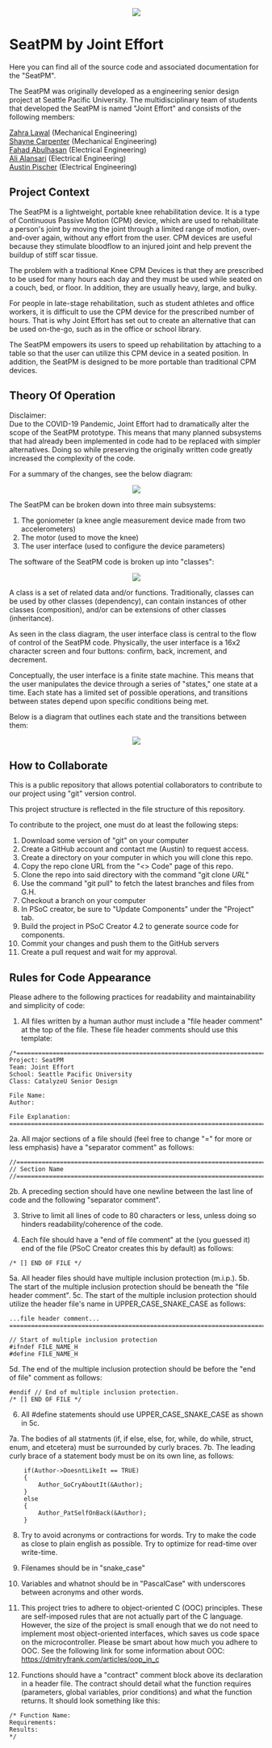 <p align="center">
  <img src=/Documentation/SeatPM-Logo-3.png />
</p>

# SeatPM by Joint Effort
Here you can find all of the source code and associated documentation for
the "SeatPM".

The SeatPM was originally developed as a engineering senior design project
at Seattle Pacific University. The multidisciplinary team of students that
developed the SeatPM is named "Joint Effort" and consists of the following
members:

[Zahra Lawal](https://www.linkedin.com/in/zahra-lawal/) (Mechanical Engineering)  
[Shayne Carpenter](https://www.linkedin.com/in/shayne-carpenter/) (Mechanical Engineering)  
[Fahad Abulhasan](https://www.linkedin.com/in/fahadabulhasan/) (Electrical Engineering)  
[Ali Alansari](https://www.linkedin.com/in/ali-alansari/) (Electrical Engineering)  
[Austin Pischer](https://www.linkedin.com/in/austinpischer/) (Electrical Engineering)  

## Project Context

<!-- Todo: Shorten -->

The SeatPM is a lightweight, portable knee rehabilitation device. It is a type
of Continuous Passive Motion (CPM) device, which are used to rehabilitate
a person's joint by moving the joint through a limited range of motion,
over-and-over again, without any effort from the user. CPM devices are useful
because they stimulate bloodflow to an injured joint and help prevent the
buildup of stiff scar tissue.

The problem with a traditional Knee CPM Devices is that they are prescribed
to be used for many hours each day and they must be used while seated on a
couch, bed, or floor. In addition, they are usually heavy, large, and bulky.

For people in late-stage rehabilitation, such as student athletes
and office workers, it is difficult to use the CPM device for the prescribed
number of hours. That is why Joint Effort has set out to create an alternative
that can be used on-the-go, such as in the office or school library.

The SeatPM empowers its users to speed up rehabilitation by attaching to a table
so that the user can utilize this CPM device in a seated position. In addition,
the SeatPM is designed to be more portable than traditional CPM devices.

## Theory Of Operation

Disclaimer:  
Due to the COVID-19 Pandemic, Joint Effort had to dramatically alter the scope
of the SeatPM prototype. This means that many planned subsystems that
had already been implemented in code had to be replaced with simpler 
alternatives. Doing so while preserving the originally written code greatly
increased the complexity of the code.

For a summary of the changes, see the below diagram:

<p align="center">
  <img src=/Documentation/blockdiagram.png />
</p>

The SeatPM can be broken down into three main subsystems:
1) The goniometer (a knee angle measurement device made from two accelerometers)
2) The motor (used to move the knee)
3) The user interface (used to configure the device parameters)

The software of the SeatPM code is broken up into "classes":

<p align="center">
  <img src=/Documentation/classdiagram.png />
</p>

A class is a set of related data and/or functions.
Traditionally, classes can be used by other classes (dependency),
can contain instances of other classes (composition),
and/or can be extensions of other classes (inheritance).

As seen in the class diagram, the user interface class is central to the flow
of control of the SeatPM code. Physically, the user interface is a 16x2 character screen and four buttons: confirm, back, increment, and decrement. 

Conceptually, the user interface is a finite state machine. This means that the user manipulates the device through a series of "states," one state at a time. 
Each state has a limited set of possible operations, and transitions between 
states depend upon specific conditions being met.

Below is a diagram that outlines each state and the transitions between them:

<p align="center">
  <img src=/Documentation/statediagram.png />
</p>


## How to Collaborate
This is a public repository that allows potential collaborators to
contribute to our project using "git" version control.

This project structure is reflected in the file structure of this repository.

To contribute to the project, one must do at least the following steps:
1. Download some version of "git" on your computer
2. Create a GitHub account and contact me (Austin) to request access.
3. Create a directory on your computer in which you will clone this repo.
4. Copy the repo clone URL from the "<> Code" page of this repo.
5. Clone the repo into said directory with the command "git clone *URL*" 
6. Use the command "git pull" to fetch the latest branches and files from G.H.
7. Checkout a branch on your computer
8. In PSoC creator, be sure to "Update Components" under the "Project" tab.
9. Build the project in PSoC Creator 4.2 to generate source code for components.
10. Commit your changes and push them to the GitHub servers
11. Create a pull request and wait for my approval.

## Rules for Code Appearance
Please adhere to the following practices for readability and maintainability
and simplicity of code:

1. All files written by a human author must include a "file header comment"
   at the top of the file. These file header comments should use this template:
```
/*==============================================================================
Project: SeatPM
Team: Joint Effort
School: Seattle Pacific University
Class: CatalyzeU Senior Design

File Name:
Author: 

File Explanation:
==============================================================================*/
```
2a. All major sections of a file should (feel free to change "=" for more or 
    less emphasis) have a "separator comment" as follows:
```
//==============================================================================
// Section Name
//==============================================================================
```
2b. A preceding section should have one newline between the last line of code
    and the following "separator comment".

3. Strive to limit all lines of code to 80 characters or less,
   unless doing so hinders readability/coherence of the code.

4. Each file should have a "end of file comment" at the (you guessed it)
   end of the file (PSoC Creator creates this by default) as follows:
```
/* [] END OF FILE */
```
5a. All header files should have multiple inclusion protection (m.i.p.).
5b. The start of the multiple inclusion protection should be beneath the
    "file header comment".
5c. The start of the multiple inclusion protection should utilize the header 
    file's name in UPPER_CASE_SNAKE_CASE as follows:
```  
...file header comment...
==============================================================================*/

// Start of multiple inclusion protection
#ifndef FILE_NAME_H
#define FILE_NAME_H
```
5d. The end of the multiple inclusion protection should be before the 
    "end of file" comment as follows:
```
#endif // End of multiple inclusion protection.
/* [] END OF FILE */
```
6. All #define statements should use UPPER_CASE_SNAKE_CASE as shown in 5c.

7a. The bodies of all statments (if, if else, else, for, 
   while, do while, struct, enum, and etcetera) must be surrounded
   by curly braces.
7b. The leading curly brace of a statement body must be on its own line,
    as follows:
```
    if(Author->DoesntLikeIt == TRUE)
    {
        Author_GoCryAboutIt(&Author);
    }
    else
    {
        Author_PatSelfOnBack(&Author);
    }
```
8. Try to avoid acronyms or contractions for words.
   Try to make the code as close to plain english as possible.
   Try to optimize for read-time over write-time.

9. Filenames should be in "snake_case"

10. Variables and whatnot should be in "PascalCase" with underscores between
    acronyms and other words. 

11. This project tries to adhere to object-oriented C (OOC) principles.
    These are self-imposed rules that are not actually part of the C language.
    However, the size of the project is small enough that we do not need to
    implement most object-oriented interfaces, which saves us code space on
    the microcontroller. Please be smart about how much you adhere to OOC.
    See the following link for some information about OOC: 
    https://dmitryfrank.com/articles/oop_in_c

12. Functions should have a "contract" comment block above its declaration in
    a header file. The contract should detail what the function requires
    (parameters, global variables, prior conditions) and what
    the function returns. It should look something like this:
```
/* Function Name:
Requirements:
Results:
*/
```
    
   

